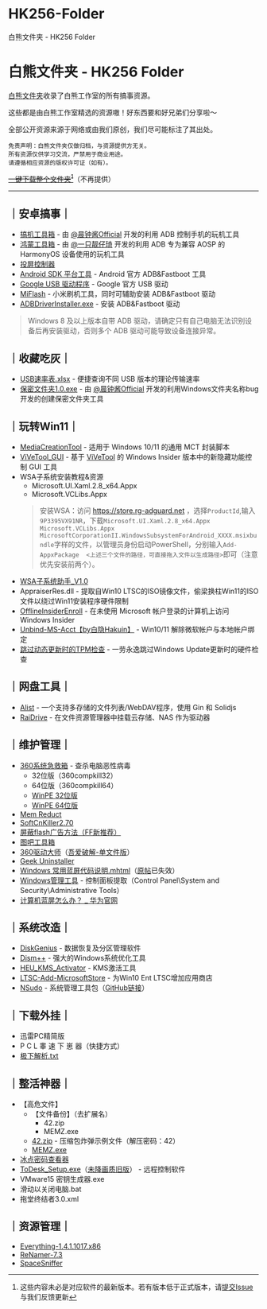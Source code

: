 # HK256-Folder
白熊文件夹 - HK256 Folder
# 白熊文件夹 - HK256 Folder
[白熊文件夹](https://hakuin123.github.io/HK256-Folder)收录了白熊工作室的所有搞事资源。

这些都是由白熊工作室精选的资源嗷！好东西要和好兄弟们分享啦～

全部公开资源来源于网络或由我们原创，我们尽可能标注了其出处。

```
免责声明：白熊文件夹仅做归档，与资源提供方无关。
所有资源仅供学习交流，严禁用于商业用途。
请遵循相应资源的版权许可证（如有）。
```
~~[一键下载整个文件夹](https://github.com/Hakuin123/HK256-Folder/archive/refs/heads/main.zip)[^1]~~（不再提供）

[^1]: 这些内容未必是对应软件的最新版本。若有版本低于正式版本，请[提交Issue](https://github.com/Hakuin123/HK256-Folder/issues/new)与我们反馈更新

---

## ｜安卓搞事｜
- [搞机工具箱](https://jamcz.com/gjgjx) - 由 [@晨钟酱Official](https://space.bilibili.com/251013709) 开发的利用 ADB 控制手机的玩机工具
- [鸿蒙工具箱](https://pan.lanzoux.com/u/氢氧化苯) - 由 [@一只靓仔琦](https://space.bilibili.com/430813939) 开发的利用 ADB 专为兼容 AOSP 的 HarmonyOS 设备使用的玩机工具
- [投屏控制器](https://jamcz.com/wirecast)
- [Android SDK 平台工具](https://developer.android.google.cn/studio/releases/platform-tools?hl=zh-cn) - Android 官方 ADB&Fastboot 工具
- [Google USB 驱动程序](https://developer.android.google.cn/studio/run/win-usb) - Google 官方 USB 驱动
- [MiFlash](https://xiaomirom.com/download-xiaomi-flash-tool-miflash) - 小米刷机工具，同时可辅助安装 ADB&Fastboot 驱动
- [ADBDriverInstaller.exe](http://adbdriver.com) - 安装 ADB&Fastboot 驱动

> Windows 8 及以上版本自带 ADB 驱动，请确定只有自己电脑无法识别设备后再安装驱动，否则多个 ADB 驱动可能导致设备连接异常。

## ｜收藏吃灰｜
- [USB速率表.xlsx](https://www.jamcz.com/tutorial/usbspeed) - 便捷查询不同 USB 版本的理论传输速率
- [保密文件夹1.0.exe](https://www.jamcz.com/sfolder) - 由 [@晨钟酱Official](https://space.bilibili.com/251013709) 开发的利用Windows文件夹名称bug开发的创建保密文件夹工具

## ｜玩转Win11｜
- [MediaCreationTool](https://github.com/AveYo/MediaCreationTool.bat) - 适用于 Windows 10/11 的通用 MCT 封装脚本
- [ViVeTool_GUI](https://github.com/PeterStrick/ViVeTool-GUI) - 基于 [ViVeTool](https://github.com/thebookisclosed/ViVe) 的 Windows Insider 版本中的新隐藏功能控制 GUI 工具
- WSA子系统安装教程&资源
  - Microsoft.UI.Xaml.2.8_x64.Appx
  - Microsoft.VCLibs.Appx
  > 安装WSA：访问 https://store.rg-adguard.net ，选择`ProductId`,输入`9P3395VX91NR`，下载`Microsoft.UI.Xaml.2.8_x64.Appx` `Microsoft.VCLibs.Appx` `MicrosoftCorporationII.WindowsSubsystemForAndroid_XXXX.msixbundle`字样的文件，以管理员身份启动PowerShell，分别输入`Add-AppxPackage  <上述三个文件的路径，可直接拖入文件以生成路径>`即可（注意优先安装前两个）。
- [WSA子系统助手_V1.0](https://www.jamcz.com/subassist)
- AppraiserRes.dll - 提取自Win10 LTSC的ISO镜像文件，偷梁换柱Win11的ISO文件以绕过Win11安装程序硬件限制
- [OfflineInsiderEnroll](https://github.com/abbodi1406/offlineinsiderenrolls) - 在未使用 Microsoft 帐户登录的计算机上访问 Windows Insider
- [Unbind-MS-Acct【by白隐Hakuin】](https://github.com/Hakuin123/Unbind-MS-Acct) - Win10/11 解除微软帐户与本地帐户绑定
- [跳过动态更新时的TPM检查](https://github.com/AveYo/MediaCreationTool.bat/blob/main/bypass11/Skip_TPM_Check_on_Dynamic_Update.cmd) - 一劳永逸跳过Windows Update更新时的硬件检查

## ｜网盘工具｜
- [Alist](https://alist.nn.ci) - 一个支持多存储的文件列表/WebDAV程序，使用 Gin 和 Solidjs
- [RaiDrive](https://www.raidrive.com) - 在文件资源管理器中挂载云存储、NAS 作为驱动器

## ｜维护管理｜
- [360系统急救箱](https://weishi.360.cn/jijiuxiang) - 查杀电脑恶性病毒
  - 32位版（360compkill32）
  - 64位版（360compkill64）
  - [WinPE 32位版](https://down.360safe.com/SuperKillerWinPE.zip)
  - [WinPE 64位版](https://down.360safe.com/SuperKillerWinPE64.zip)
- [Mem Reduct](https://www.henrypp.org/product/memreduct)
- [SoftCnKiller2.70](https://free.lanzoux.com/b0cpu1guf)
- [屏蔽flash广告方法（FF新推荐）](https://free.lanzoux.com/iazw2yd)
- [图吧工具箱](http://www.tbtool.cn/)
- [360驱动大师](http://dm.weishi.360.cn/home.html)（[吾爱破解-单文件版](https://www.52pojie.cn/thread-1650151-1-1.html)）
- [Geek Uninstaller](https://geekuninstaller.com)
- [Windows 常用蓝屏代码说明.mhtml](https://consumer.huawei.com/cn/support/content/zh-cn15760035)（[原帖](https://consumer.huawei.com/cn/support/content/zh-cn00696456)已失效）
- [Windows管理工具](https://docs.microsoft.com/zh-cn/windows/client-management/administrative-tools-in-windows-10) - 控制面板提取（Control Panel\System and Security\Administrative Tools）
- [计算机蓝屏怎么办？ _ 华为官网](https://consumer.huawei.com/cn/support/content/zh-cn1580183)

## ｜系统改造｜
- [DiskGenius](https://www.diskgenius.cn) - 数据恢复及分区管理软件
- [Dism++](https://github.com/Chuyu-Team/Dism-Multi-language) - 强大的Windows系统优化工具
- [HEU_KMS_Activator](https://github.com/zbezj/HEU_KMS_Activator) - KMS激活工具
- [LTSC-Add-MicrosoftStore](https://github.com/kkkgo/LTSC-Add-MicrosoftStore) - 为Win10 Ent LTSC增加应用商店
- [NSudo](https://nsudo.m2team.org/zh-hans/) - 系统管理工具包（[GitHub链接](https://github.com/M2Team/NSudo)）

## ｜下载外挂｜
- 迅雷PC精简版
- P C L 睾 速 下 崽 器（快捷方式）
- [极下解析.txt](https://jx.jixia.ink/)

## ｜整活神器｜
- 【高危文件】
  - 【文件备份】（去扩展名）
    - 42.zip
    - MEMZ.exe
  - [42.zip](https://unforgettable.dk) - 压缩包炸弹示例文件（解压密码：42）
  - [MEMZ.exe]()
- [冰点密码查看器](https://www.52pojie.cn/thread-1177299-1-1.html)
- [ToDesk_Setup.exe](https://www.todesk.com/download.html)（[未降画质旧版](https://dl.todesk.com/irrigation/ToDesk_4.2.9.exe)） - 远程控制软件
- VMware15 密钥生成器.exe
- 滑动以关闭电脑.bat
- 拖堂终结者3.0.xml

## ｜资源管理｜
- [Everything-1.4.1.1017.x86](https://www.voidtools.com/zh-cn)
- [ReNamer-7.3](https://www.den4b.com/products/renamer)
- [SpaceSniffer](http://www.uderzo.it/main_products/space_sniffer/index.html)